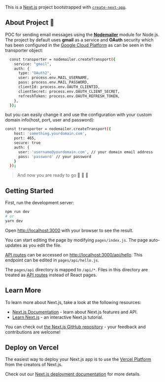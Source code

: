 This is a [Next.js](https://nextjs.org/) project bootstrapped with [`create-next-app`](https://github.com/vercel/next.js/tree/canary/packages/create-next-app).

## About Project :eyes:
POC for sending email messages using the [**Nodemailer**](https://nodemailer.com/about/) module for Node.js.
The project by default uses **gmail** as a service and **OAuth** security which has been configured in the [Google Cloud Platform](https://console.cloud.google.com/home) as can be seen in the transporter object:
```sh
  const transporter = nodemailer.createTransport({
    service: "gmail",
    auth: {
      type: "OAuth2",
      user: process.env.MAIL_USERNAME,
      pass: process.env.MAIL_PASSWORD,
      clientId: process.env.OAUTH_CLIENTID,
      clientSecret: process.env.OAUTH_CLIENT_SECRET,
      refreshToken: process.env.OAUTH_REFRESH_TOKEN,
    },
  });
```
but you can easily change it and use the configuration with your custom domain info(host, port, user and password):
```sh
const transporter = nodemailer.createTransport({
    host: 'something.yourdomain.com',
    port: 465,
    secure: true
    auth: {
      user: 'username@yourdomain.com', // your domain email address
      pass: 'password' // your password
    }
  });
```
> And now you are ready to go :rocket: :rocket: :rocket:

## Getting Started

First, run the development server:

```bash
npm run dev
# or
yarn dev
```

Open [http://localhost:3000](http://localhost:3000) with your browser to see the result.

You can start editing the page by modifying `pages/index.js`. The page auto-updates as you edit the file.

[API routes](https://nextjs.org/docs/api-routes/introduction) can be accessed on [http://localhost:3000/api/hello](http://localhost:3000/api/hello). This endpoint can be edited in `pages/api/hello.js`.

The `pages/api` directory is mapped to `/api/*`. Files in this directory are treated as [API routes](https://nextjs.org/docs/api-routes/introduction) instead of React pages.

## Learn More

To learn more about Next.js, take a look at the following resources:

- [Next.js Documentation](https://nextjs.org/docs) - learn about Next.js features and API.
- [Learn Next.js](https://nextjs.org/learn) - an interactive Next.js tutorial.

You can check out [the Next.js GitHub repository](https://github.com/vercel/next.js/) - your feedback and contributions are welcome!

## Deploy on Vercel

The easiest way to deploy your Next.js app is to use the [Vercel Platform](https://vercel.com/new?utm_medium=default-template&filter=next.js&utm_source=create-next-app&utm_campaign=create-next-app-readme) from the creators of Next.js.

Check out our [Next.js deployment documentation](https://nextjs.org/docs/deployment) for more details.
